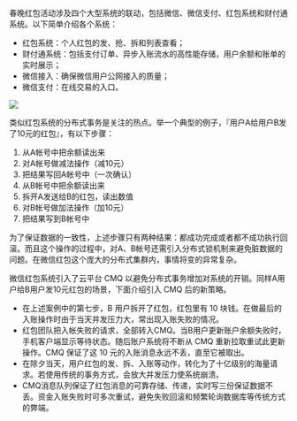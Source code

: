 春晚红包活动涉及四个大型系统的联动，包括微信、微信支付、红包系统和财付通系统。以下简单介绍各个系统：

- 红包系统：个人红包的发、抢、拆和列表查看；
- 财付通系统：包括支付订单、异步入账流水的高性能存储，用户余额和账单的实时展示；
- 微信接入：确保微信用户公网接入的质量；
- 微信支付：在线交易的入口。
    
![](http://imgcache.tce.fsphere.cn/static/mc.qcloudimg.com/static/img/4e497929b188b4ddc76fe43934d9c126/image.png)

类似红包系统的分布式事务是关注的热点。举一个典型的例子，『用户A给用户B发了10元的红包』，有以下步骤：
1) 从A帐号中把余额读出来
2) 对A帐号做减法操作（减10元）
3) 把结果写回A帐号中（一次确认）
4) 从B帐号中把余额读出来
5) 拆开A发送给B的红包，读出数值
6) 对B帐号做加法操作（加10元）
7) 把结果写到B帐号中
    
为了保证数据的一致性，上述步骤只有两种结果：都成功完成或者都不成功执行回滚。而且这个操作的过程中，对A、B帐号还需引入分布式锁机制来避免脏数据的问题。在微信红包这个庞大的分布式集群内，事情将变的异常复杂。

微信红包系统引入了云平台 CMQ 以避免分布式事务增加对系统的开销。同样A用户给B用户发10元红包的场景，下面介绍引入 CMQ 后的新策略。

- 在上述案例中的第七步，B 用户拆开了红包，红包里有 10 块钱。在做最后的入账操作时由于当天并发压力大，常出现入账失败的情况。
- 红包团队把入帐失败的请求，全部转入CMQ。当B用户更新账户余额失败时，手机客户端显示等待状态。随后账户系统将不断从 CMQ 重新拉取重试此更新操作。CMQ 保证了这 10 元的入账消息永远不丢，直至它被取出。
- 在除夕当天，用户红包的发、拆、入账等动作，转化为了十亿级别的海量请求。若使用传统的事务方式，会放大并发压力使系统崩溃。
- CMQ消息队列保证了红包消息的可靠存储、传递，实时写三份保证数据不丢。资金入账失败时可多次重试，避免失败回滚和频繁轮询数据库等传统方式的弊端。
